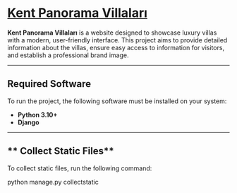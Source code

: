 # [Kent Panorama Villaları](https://kentpanoramavillalari.com/)

**Kent Panorama Villaları** is a website designed to showcase luxury villas with a modern, user-friendly interface. This project aims to provide detailed information about the villas, ensure easy access to information for visitors, and establish a professional brand image.

---

## **Required Software**
To run the project, the following software must be installed on your system:

- **Python 3.10+**
- **Django**

---

## ** Collect Static Files**
To collect static files, run the following command:

python manage.py collectstatic

